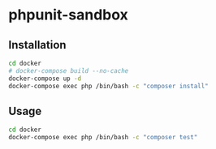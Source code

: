 # phpunit-sandbox
## Installation
```bash
cd docker
# docker-compose build --no-cache
docker-compose up -d
docker-compose exec php /bin/bash -c "composer install"
```

## Usage
```bash
cd docker
docker-compose exec php /bin/bash -c "composer test" 
```
